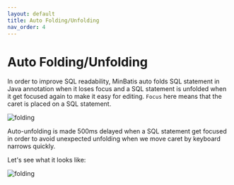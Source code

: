 ```yaml
---
layout: default
title: Auto Folding/Unfolding
nav_order: 4
---
```


# Auto Folding/Unfolding
In order to improve SQL readability, MinBatis auto folds SQL statement in Java annotation when it loses focus
and a SQL statement is unfolded when it get focused again to make it easy for editing.
```Focus``` here means that the caret is placed on a SQL statement.

![folding](/assets/images/auto-folding-unfolding/folding.png)

Auto-unfolding is made 500ms delayed when a SQL statement get focused in order to avoid unexpected unfolding when we move caret by keyboard narrows quickly.

Let's see what it looks like:

![folding](/assets/images/auto-folding-unfolding/folding.gif)
